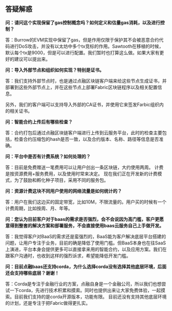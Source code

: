 ## 答疑解惑

**问：请问这个实现保留了gas控制概念吗？如何定义和估量gas消耗，以及进行控制？**

答：Burrow的EVM实现中保留了gas，但是作用仅限于保护其不会被恶意合约代码进行DoS攻击，并没有以太坊中多个tx竞标的作用。Sawtooth在移植的时候，默认每个tx是9000，但是可以进行配置。我们暂时也打算这么做。如果大家有更好的建议可以提出来。

**问：导入外部节点和组织如何实现？特别是证书。**

答：我们支持外部节点时，也是通过点融区块链客户端来给这些节点生成证书，并部署到这些外部节点上，并在这些节点上部署Fabric区块链程序以及相关配置信息。

另外，我们的客户端可以支持导入外部的CA证书，并使用它来签发Farbic组织内的相关证书。

**问：智能合约上传后有哪些检查？**

答：合约打包后通过点融区块链客户端进行上传到云服务平台，此时的检查主要包括，检查合约压缩包的hash是否一致，以及合约版本、名称、路径等信息是否准确。

**问：平台中是否有计费系统？如何处理的？**

答：目前是免费赠送一笔费用可以让用户创出一条区块链，大约使用两周。
计费是按资源费用+服务费用，以及使用时常来决定。
现在我们正在开发新的计费模式，为了鼓励和孵化种子项目，采用不同的服务包。

**问：资源计费这块不同用户使用的网络流量是如何统计的？**

答：用户在我们这边买的固定带宽，比如10M，不限流量的。用户买的时候有一个计费周期，比如按周、月、年等。

**问：您认为目前客户对于baas的需求是否强烈，会不会说因为高门槛，客户更愿意得到整套的解决方案和部署服务，不会直接使用baas云服务自己上手做开发。**

答：我觉得客户对BaaS的需求还是蛮强烈的，BaaS能为客户解决底层平台搭建的问题，让用户专注于业务，目前的确是降低了使用门槛。但BaaS本身也在往SaaS上演进，平台本身会提供更多可以直接拿来用的智能合约，以及应用方案。我们在跟客户沟通时，也收到这样的强烈诉求，希望能降低开发门槛。


**问：目前点融baas还支持corda，为什么选择corda没有选择其他底层环境，后面还会支持哪些底层？谢谢！**

答：Corda是专注于金融行业的方案，点融自身是一个金融公司，所以我们也想尝试一下corda，先进行技术积累和摸索。同时也提供出来让大家免费体验，一起摸索。目前我们支持的是corda开源版本，功能有限。
目前还没有支持其他底层环境的计划，还是专注于把Fabric做得更扎实。
